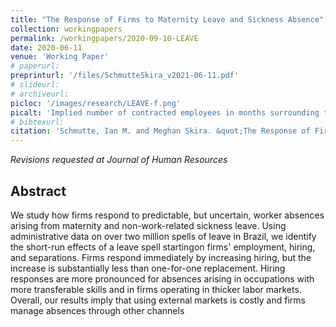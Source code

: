 ```yaml
---
title: "The Response of Firms to Maternity Leave and Sickness Absence"
collection: workingpapers
permalink: /workingpapers/2020-09-10-LEAVE
date: 2020-06-11
venue: 'Working Paper'
# paperurl: 
preprinturl: '/files/SchmutteSkira_v2021-06-11.pdf'
# slideurl: 
# archiveurl: 
picloc: '/images/research/LEAVE-f.png'
picalt: 'Implied number of contracted employees in months surrounding the start of a spell of sick leave' 
# bibtexurl: 
citation: 'Schmutte, Ian M. and Meghan Skira. &quot;The Response of Firms to Maternity Leave and Sickness Absence.&quot; June 2021.'
---
```


*Revisions requested at Journal of Human Resources*

## Abstract

We study how firms respond to predictable, but uncertain, worker absences arising from maternity and non-work-related sickness leave.  Using administrative data on over two million spells of leave in Brazil, we identify the short-run effects of a leave spell startingon firms' employment, hiring, and separations. Firms respond immediately by increasing hiring, but the increase is substantially less than one-for-one replacement. Hiring responses are more pronounced for absences arising in occupations with more transferable skills and in firms operating in thicker labor markets. Overall, our results imply that using external markets is costly and firms manage absences through other channels

